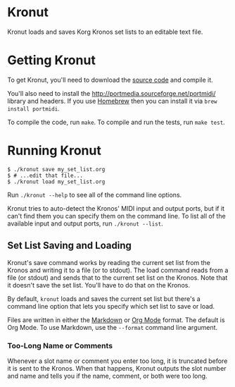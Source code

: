 # Kronut

Kronut loads and saves Korg Kronos set lists to an editable text file.

# Getting Kronut

To get Kronut, you'll need to download the
[source code](https://github.com/jimm/kronut) and compile it.

You'll also need to install the http://portmedia.sourceforge.net/portmidi/
library and headers. If you use [Homebrew](https://brew.sh/) then you can
install it via `brew install portmidi`.

To compile the code, run `make`. To compile and run the tests, run `make
test`.

# Running Kronut

```
$ ./kronut save my_set_list.org
$ # ...edit that file...
$ ./kronut load my_set_list.org
```

Run `./kronut --help` to see all of the command line options.

Kronut tries to auto-detect the Kronos' MIDI input and output ports, but if
it can't find them you can specify them on the command line. To list all of
the available input and output ports, run `./kronut --list`.

## Set List Saving and Loading

Kronut's save command works by reading the current set list from the Kronos
and writing it to a file (or to stdout). The load command reads from a file
(or stdout) and sends that to the current set list on the Kronos. Note that
it doesn't save the set list. You'll have to do that on the Kronos.

By default, `kronut` loads and saves the current set list but there's a
command line option that lets you specify which set list to save or load.

Files are written in either the [Markdown](https://www.markdownguide.org/)
or [Org Mode](https://orgmode.org/) format. The default is Org Mode. To use
Markdown, use the `--format` command line argument.

### Too-Long Name or Comments

Whenever a slot name or comment you enter too long, it is truncated before
it is sent to the Kronos. When that happens, Kronut outputs the slot number
and name and tells you if the name, comment, or both were too long.
